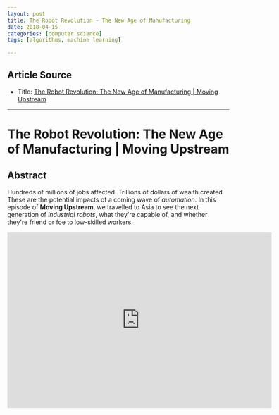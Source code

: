 ```yaml
---
layout: post
title: The Robot Revolution - The New Age of Manufacturing
date: 2018-04-15
categories: [computer science]
tags: [algorithms, machine learning]

---
```


## Article Source
* Title: [The Robot Revolution: The New Age of Manufacturing | Moving Upstream](https://www.youtube.com/watch?v=HX6M4QunVmA)

---


# The Robot Revolution: The New Age of Manufacturing | Moving Upstream

## Abstract

Hundreds of millions of jobs affected. Trillions of dollars of wealth created. These are the potential impacts of a coming wave of *automation*. In this episode of **Moving Upstream**, we travelled to Asia to see the next generation of *industrial robots*, what they're capable of, and whether they're friend or foe to low-skilled workers. 

<iframe width="600" height="400" src="https://www.youtube.com/embed/HX6M4QunVmA" frameborder="0" allow="autoplay; encrypted-media" allowfullscreen></iframe>
